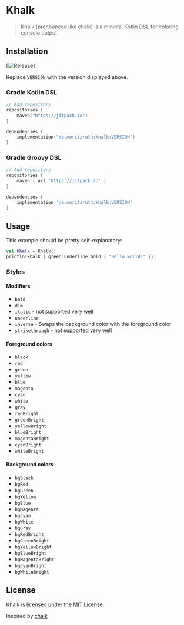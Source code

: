 # Khalk
> Khalk (pronounced like chalk) is a minimal Kotlin DSL for coloring console output

## Installation
[![Release](https://jitpack.io/v/de.moritzruth/khalk.svg)]

Replace `VERSION` with the version displayed above.

### Gradle Kotlin DSL
```kotlin
// Add repository
repositories {
    maven("https://jitpack.io")
}

dependencies {
    implementation("de.moritzruth:khalk:VERSION")
}
```

### Gradle Groovy DSL
```groovy
// Add repository
repositories {
    maven { url 'https://jitpack.io' }
}

dependencies {
    implementation 'de.moritzruth:khalk:VERSION'
}
```

## Usage
This example should be pretty self-explanatory:

```kotlin
val khalk = Khalk()
println(khalk { green.underline.bold { "Hello world!" }})
```

### Styles
#### Modifiers
- `bold`
- `dim`
- `italic` - not supported very well
- `underline`
- `inverse` - Swaps the background color with the foreground color
- `strikethrough` - not supported very well

#### Foreground colors
- `black`
- `red`
- `green`
- `yellow`
- `blue`
- `magenta`
- `cyan`
- `white`
- `gray`
- `redBright`
- `greenBright`
- `yellowBright`
- `blueBright`
- `magentaBright`
- `cyanBright`
- `whiteBright`

#### Background colors
- `bgBlack`
- `bgRed`
- `bgGreen`
- `bgYellow`
- `bgBlue`
- `bgMagenta`
- `bgCyan`
- `bgWhite`
- `bgGray`
- `bgRedBright`
- `bgGreenBright`
- `bgYellowBright`
- `bgBlueBright`
- `bgMagentaBright`
- `bgCyanBright`
- `bgWhiteBright`

## License
Khalk is licensed under the [MIT License](/LICENSE).

Inspired by [chalk](https://github.com/chalk/chalk)
